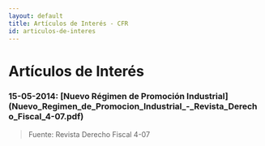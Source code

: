 ```yaml
---
layout: default
title: Artículos de Interés - CFR
id: articulos-de-interes
---
```


# Artículos de Interés

### 15-05-2014: [Nuevo Régimen de Promoción Industrial](Nuevo_Regimen_de_Promocion_Industrial_-_Revista_Derech o_Fiscal_4-07.pdf)
> Fuente: Revista Derecho Fiscal 4-07
